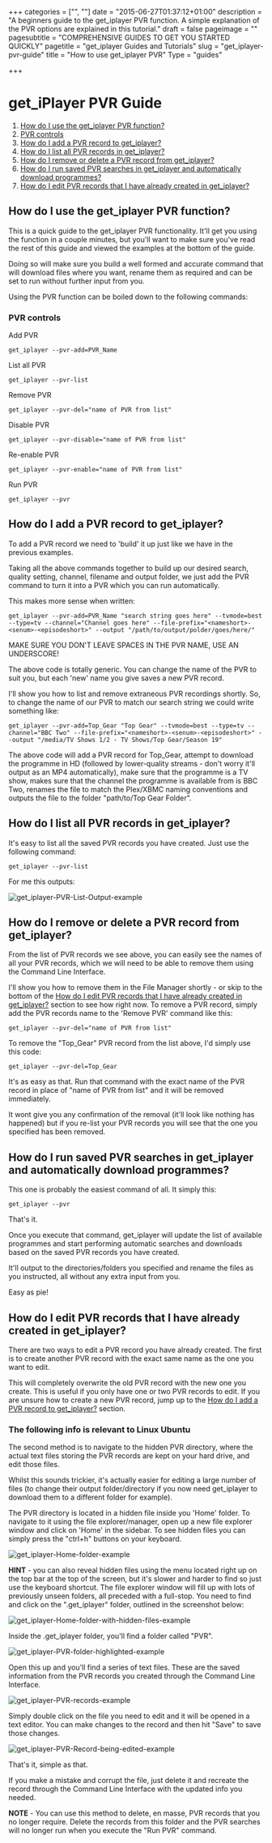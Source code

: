 +++
categories = ["", ""]
date = "2015-06-27T01:37:12+01:00"
description = "A beginners guide to the get_iplayer PVR function. A simple explanation of the PVR options are explained in this tutorial."
draft = false
pageimage = ""
pagesubtitle = "COMPREHENSIVE GUIDES TO GET YOU STARTED QUICKLY"
pagetitle = "get_iplayer Guides and Tutorials"
slug = "get_iplayer-pvr-guide"
title = "How to use get_iplayer PVR"
Type = "guides"

+++

# get_iPlayer PVR Guide

1. [How do I use the get_iplayer PVR function?](#how-do-i-use-the-get-iplayer-pvr-function)
1. [PVR controls](#pvr-controls)
1. [How do I add a PVR record to get_iplayer?](#how-do-i-add-a-pvr-record-to-get-iplayer)
1. [How do I list all PVR records in get_iplayer?](#how-do-i-list-all-pvr-records-in-get-iplayer)
1. [How do I remove or delete a PVR record from get_iplayer?](#how-do-i-remove-or-delete-a-pvr-record-from-get-iplayer)
1. [How do I run saved PVR searches in get_iplayer and automatically download programmes?](#how-do-i-run-saved-pvr-searches-in-get-iplayer-and-automatically-download-programmes)
1. [How do I edit PVR records that I have already created in get_iplayer?](#how-do-i-edit-pvr-records-that-i-have-already-created-in-get-iplayer)

## How do I use the get_iplayer PVR function?

This is a quick guide to the get_iplayer PVR functionality. It'll get you using the function in a couple minutes, but you'll want to make sure you've read the rest of this guide and viewed the examples at the bottom of the guide.

Doing so will make sure you build a well formed and accurate command that will download files where you want, rename them as required and can be set to run without further input from you.

Using the PVR function can be boiled down to the following commands:

### PVR controls

Add PVR

    get_iplayer --pvr-add=PVR_Name

List all PVR

    get_iplayer --pvr-list

Remove PVR

    get_iplayer --pvr-del="name of PVR from list"

Disable PVR

    get_iplayer --pvr-disable="name of PVR from list"

Re-enable PVR

    get_iplayer --pvr-enable="name of PVR from list"

Run PVR

    get_iplayer --pvr

<a name="How_do_I_add_a_PVR_record_to_get_iplayer?"></a>

## How do I add a PVR record to get_iplayer?

To add a PVR record we need to 'build' it up just like we have in the previous examples.

Taking all the above commands together to build up our desired search, quality setting, channel, filename and output folder, we just add the PVR command to turn it into a PVR which you can run automatically.

This makes more sense when written:

    get_iplayer --pvr-add=PVR_Name "search string goes here" --tvmode=best --type=tv --channel="Channel goes here" --file-prefix="<nameshort>-<senum>-<episodeshort>" --output "/path/to/output/polder/goes/here/"

MAKE SURE YOU DON'T LEAVE SPACES IN THE PVR NAME, USE AN UNDERSCORE!

The above code is totally generic. You can change the name of the PVR to suit you, but each 'new' name you give saves a new PVR record.

I'll show you how to list and remove extraneous PVR recordings shortly. So, to change the name of our PVR to match our search string we could write something like:

    get_iplayer --pvr-add=Top_Gear "Top Gear" --tvmode=best --type=tv --channel="BBC Two" --file-prefix="<nameshort>-<senum>-<episodeshort>" --output "/media/TV Shows 1/2 - TV Shows/Top Gear/Season 19"

The above code will add a PVR record for Top_Gear, attempt to download the programme in HD (followed by lower-quality streams - don't worry it'll output as an MP4 automatically), make sure that the programme is a TV show, makes sure that the channel the programme is available from is BBC Two, renames the file to match the Plex/XBMC naming conventions and outputs the file to the folder "path/to/Top Gear Folder".

## How do I list all PVR records in get_iplayer?

It's easy to list all the saved PVR records you have created. Just use the following command:

    get_iplayer --pvr-list

For me this outputs:

![get_iplayer-_PVR-List-Output_-example](/img/2015/06/get_iplayer-_PVR-List-Output_-example1.png)

## How do I remove or delete a PVR record from get_iplayer?

From the list of PVR records we see above, you can easily see the names of all your PVR records, which we will need to be able to remove them using the Command Line Interface.

I'll show you how to remove them in the File Manager shortly - or skip to the bottom of the [How do I edit PVR records that I have already created in get_iplayer?](#how-do-i-edit-pvr-records-that-i-have-already-created-in-get-iplayer) section to see how right now. To remove a PVR record, simply add the PVR records name to the 'Remove PVR' command like this:

    get_iplayer --pvr-del="name of PVR from list"

To remove the "Top_Gear" PVR record from the list above, I'd simply use this code:

    get_iplayer --pvr-del=Top_Gear

It's as easy as that. Run that command with the exact name of the PVR record in place of "name of PVR from list" and it will be removed immediately.

It wont give you any confirmation of the removal (it'll look like nothing has happened) but if you re-list your PVR records you will see that the one you specified has been removed.

## How do I run saved PVR searches in get_iplayer and automatically download programmes?

This one is probably the easiest command of all. It simply this:

    get_iplayer --pvr

That's it.

Once you execute that command, get_iplayer will update the list of available programmes and start performing automatic searches and downloads based on the saved PVR records you have created.

It'll output to the directories/folders you specified and rename the files as you instructed, all without any extra input from you.

Easy as pie!

## How do I edit PVR records that I have already created in get_iplayer?

There are two ways to edit a PVR record you have already created. The first is to create another PVR record with the exact same name as the one you want to edit.

This will completely overwrite the old PVR record with the new one you create. This is useful if you only have one or two PVR records to edit. If you are unsure how to create a new PVR record, jump up to the [How do I add a PVR record to get_iplayer?](#how-do-i-add-a-pvr-record-to-get-iplayer) section.

### The following info is relevant to Linux Ubuntu

The second method is to navigate to the hidden PVR directory, where the actual text files storing the PVR records are kept on your hard drive, and edit those files.

Whilst this sounds trickier, it's actually easier for editing a large number of files (to change their output folder/directory if you now need get_iplayer to download them to a different folder for example).

The PVR directory is located in a hidden file inside you 'Home' folder. To navigate to it using the file explorer/manager, open up a new file explorer window and click on 'Home' in the sidebar. To see hidden files you can simply press the "ctrl+h" buttons on your keyboard.

![get_iplayer-_Home-folder_-example](/img/2015/06/get_iplayer-_Home-folder_-example1.png)

**HINT** - you can also reveal hidden files using the menu located right up on the top bar at the top of the screen, but it's slower and harder to find so just use the keyboard shortcut. The file explorer window will fill up with lots of previously unseen folders, all preceded with a full-stop. You need to find and click on the ".get_iplayer" folder, outlined in the screenshot below:

![get_iplayer-_Home-folder-with-hidden-files_-example](/img/2015/06/get_iplayer-_Home-folder-with-hidden-files_-example1.png)

Inside the .get_iplayer folder, you'll find a folder called "PVR".

![get_iplayer-_PVR-folder-highlighted_-example](/img/2015/06/get_iplayer-_PVR-folder-highlighted_-example1.png)

Open this up and you'll find a series of text files. These are the saved information from the PVR records you created through the Command Line Interface.

![get_iplayer-_PVR-records_-example](/img/2015/06/get_iplayer-_PVR-records_-example1.png)

Simply double click on the file you need to edit and it will be opened in a text editor. You can make changes to the record and then hit "Save" to save those changes.

![get_iplayer-_PVR-Record-being-edited_-example](/img/2015/06/get_iplayer-_PVR-Record-being-edited_-example1.png)

That's it, simple as that.

If you make a mistake and corrupt the file, just delete it and recreate the record through the Command Line Interface with the updated info you needed.

**NOTE** - You can use this method to delete, en masse, PVR records that you no longer require. Delete the records from this folder and the PVR searches will no longer run when you execute the "Run PVR" command.
